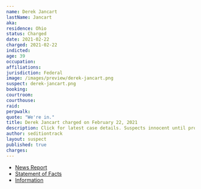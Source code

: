 ```yaml
---
name: Derek Jancart
lastName: Jancart
aka:
residence: Ohio
status: Charged
date: 2021-02-22
charged: 2021-02-22
indicted:
age: 39
occupation:
affiliations:
jurisdiction: Federal
image: /images/preview/derek-jancart.png
suspect: derek-jancart.png
booking:
courtroom:
courthouse:
raid:
perpwalk:
quote: "We're in."
title: Derek Jancart charged on February 22, 2021
description: Click for latest case details. Suspects innocent until proven guilty.
author: seditiontrack
layout: suspect
published: true
charges:
---
```

- [News Report](https://www.dispatch.com/story/news/crime/2021/02/23/capitol-riot-arrests-derek-jancart-columbus-ohio-social-media/4567302001/)
- [Statement of Facts](https://extremism.gwu.edu/sites/g/files/zaxdzs2191/f/Derek%20Jancart%20Statement%20of%20Facts.pdf)
- [Information](https://www.justice.gov/usao-dc/case-multi-defendant/file/1380676/download)

